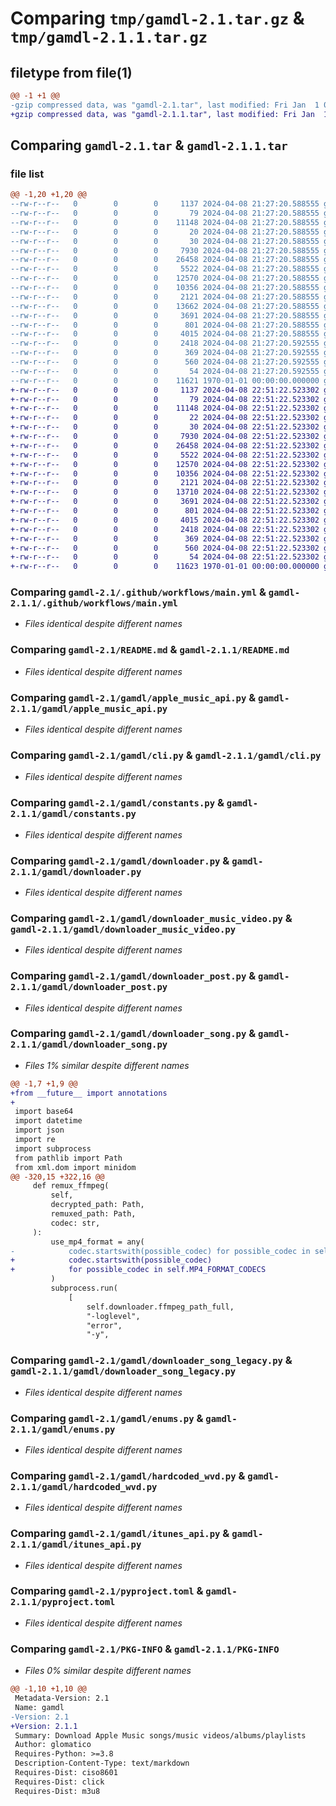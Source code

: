 # Comparing `tmp/gamdl-2.1.tar.gz` & `tmp/gamdl-2.1.1.tar.gz`

## filetype from file(1)

```diff
@@ -1 +1 @@
-gzip compressed data, was "gamdl-2.1.tar", last modified: Fri Jan  1 00:00:00 2016, max compression
+gzip compressed data, was "gamdl-2.1.1.tar", last modified: Fri Jan  1 00:00:00 2016, max compression
```

## Comparing `gamdl-2.1.tar` & `gamdl-2.1.1.tar`

### file list

```diff
@@ -1,20 +1,20 @@
--rw-r--r--   0        0        0     1137 2024-04-08 21:27:20.588555 gamdl-2.1/.github/workflows/main.yml
--rw-r--r--   0        0        0       79 2024-04-08 21:27:20.588555 gamdl-2.1/.gitignore
--rw-r--r--   0        0        0    11148 2024-04-08 21:27:20.588555 gamdl-2.1/README.md
--rw-r--r--   0        0        0       20 2024-04-08 21:27:20.588555 gamdl-2.1/gamdl/__init__.py
--rw-r--r--   0        0        0       30 2024-04-08 21:27:20.588555 gamdl-2.1/gamdl/__main__.py
--rw-r--r--   0        0        0     7930 2024-04-08 21:27:20.588555 gamdl-2.1/gamdl/apple_music_api.py
--rw-r--r--   0        0        0    26458 2024-04-08 21:27:20.588555 gamdl-2.1/gamdl/cli.py
--rw-r--r--   0        0        0     5522 2024-04-08 21:27:20.588555 gamdl-2.1/gamdl/constants.py
--rw-r--r--   0        0        0    12570 2024-04-08 21:27:20.588555 gamdl-2.1/gamdl/downloader.py
--rw-r--r--   0        0        0    10356 2024-04-08 21:27:20.588555 gamdl-2.1/gamdl/downloader_music_video.py
--rw-r--r--   0        0        0     2121 2024-04-08 21:27:20.588555 gamdl-2.1/gamdl/downloader_post.py
--rw-r--r--   0        0        0    13662 2024-04-08 21:27:20.588555 gamdl-2.1/gamdl/downloader_song.py
--rw-r--r--   0        0        0     3691 2024-04-08 21:27:20.588555 gamdl-2.1/gamdl/downloader_song_legacy.py
--rw-r--r--   0        0        0      801 2024-04-08 21:27:20.588555 gamdl-2.1/gamdl/enums.py
--rw-r--r--   0        0        0     4015 2024-04-08 21:27:20.588555 gamdl-2.1/gamdl/hardcoded_wvd.py
--rw-r--r--   0        0        0     2418 2024-04-08 21:27:20.592555 gamdl-2.1/gamdl/itunes_api.py
--rw-r--r--   0        0        0      369 2024-04-08 21:27:20.592555 gamdl-2.1/gamdl/models.py
--rw-r--r--   0        0        0      560 2024-04-08 21:27:20.592555 gamdl-2.1/pyproject.toml
--rw-r--r--   0        0        0       54 2024-04-08 21:27:20.592555 gamdl-2.1/requirements.txt
--rw-r--r--   0        0        0    11621 1970-01-01 00:00:00.000000 gamdl-2.1/PKG-INFO
+-rw-r--r--   0        0        0     1137 2024-04-08 22:51:22.523302 gamdl-2.1.1/.github/workflows/main.yml
+-rw-r--r--   0        0        0       79 2024-04-08 22:51:22.523302 gamdl-2.1.1/.gitignore
+-rw-r--r--   0        0        0    11148 2024-04-08 22:51:22.523302 gamdl-2.1.1/README.md
+-rw-r--r--   0        0        0       22 2024-04-08 22:51:22.523302 gamdl-2.1.1/gamdl/__init__.py
+-rw-r--r--   0        0        0       30 2024-04-08 22:51:22.523302 gamdl-2.1.1/gamdl/__main__.py
+-rw-r--r--   0        0        0     7930 2024-04-08 22:51:22.523302 gamdl-2.1.1/gamdl/apple_music_api.py
+-rw-r--r--   0        0        0    26458 2024-04-08 22:51:22.523302 gamdl-2.1.1/gamdl/cli.py
+-rw-r--r--   0        0        0     5522 2024-04-08 22:51:22.523302 gamdl-2.1.1/gamdl/constants.py
+-rw-r--r--   0        0        0    12570 2024-04-08 22:51:22.523302 gamdl-2.1.1/gamdl/downloader.py
+-rw-r--r--   0        0        0    10356 2024-04-08 22:51:22.523302 gamdl-2.1.1/gamdl/downloader_music_video.py
+-rw-r--r--   0        0        0     2121 2024-04-08 22:51:22.523302 gamdl-2.1.1/gamdl/downloader_post.py
+-rw-r--r--   0        0        0    13710 2024-04-08 22:51:22.523302 gamdl-2.1.1/gamdl/downloader_song.py
+-rw-r--r--   0        0        0     3691 2024-04-08 22:51:22.523302 gamdl-2.1.1/gamdl/downloader_song_legacy.py
+-rw-r--r--   0        0        0      801 2024-04-08 22:51:22.523302 gamdl-2.1.1/gamdl/enums.py
+-rw-r--r--   0        0        0     4015 2024-04-08 22:51:22.523302 gamdl-2.1.1/gamdl/hardcoded_wvd.py
+-rw-r--r--   0        0        0     2418 2024-04-08 22:51:22.523302 gamdl-2.1.1/gamdl/itunes_api.py
+-rw-r--r--   0        0        0      369 2024-04-08 22:51:22.523302 gamdl-2.1.1/gamdl/models.py
+-rw-r--r--   0        0        0      560 2024-04-08 22:51:22.523302 gamdl-2.1.1/pyproject.toml
+-rw-r--r--   0        0        0       54 2024-04-08 22:51:22.523302 gamdl-2.1.1/requirements.txt
+-rw-r--r--   0        0        0    11623 1970-01-01 00:00:00.000000 gamdl-2.1.1/PKG-INFO
```

### Comparing `gamdl-2.1/.github/workflows/main.yml` & `gamdl-2.1.1/.github/workflows/main.yml`

 * *Files identical despite different names*

### Comparing `gamdl-2.1/README.md` & `gamdl-2.1.1/README.md`

 * *Files identical despite different names*

### Comparing `gamdl-2.1/gamdl/apple_music_api.py` & `gamdl-2.1.1/gamdl/apple_music_api.py`

 * *Files identical despite different names*

### Comparing `gamdl-2.1/gamdl/cli.py` & `gamdl-2.1.1/gamdl/cli.py`

 * *Files identical despite different names*

### Comparing `gamdl-2.1/gamdl/constants.py` & `gamdl-2.1.1/gamdl/constants.py`

 * *Files identical despite different names*

### Comparing `gamdl-2.1/gamdl/downloader.py` & `gamdl-2.1.1/gamdl/downloader.py`

 * *Files identical despite different names*

### Comparing `gamdl-2.1/gamdl/downloader_music_video.py` & `gamdl-2.1.1/gamdl/downloader_music_video.py`

 * *Files identical despite different names*

### Comparing `gamdl-2.1/gamdl/downloader_post.py` & `gamdl-2.1.1/gamdl/downloader_post.py`

 * *Files identical despite different names*

### Comparing `gamdl-2.1/gamdl/downloader_song.py` & `gamdl-2.1.1/gamdl/downloader_song.py`

 * *Files 1% similar despite different names*

```diff
@@ -1,7 +1,9 @@
+from __future__ import annotations
+
 import base64
 import datetime
 import json
 import re
 import subprocess
 from pathlib import Path
 from xml.dom import minidom
@@ -320,15 +322,16 @@
     def remux_ffmpeg(
         self,
         decrypted_path: Path,
         remuxed_path: Path,
         codec: str,
     ):
         use_mp4_format = any(
-            codec.startswith(possible_codec) for possible_codec in self.MP4_FORMAT_CODECS
+            codec.startswith(possible_codec)
+            for possible_codec in self.MP4_FORMAT_CODECS
         )
         subprocess.run(
             [
                 self.downloader.ffmpeg_path_full,
                 "-loglevel",
                 "error",
                 "-y",
```

### Comparing `gamdl-2.1/gamdl/downloader_song_legacy.py` & `gamdl-2.1.1/gamdl/downloader_song_legacy.py`

 * *Files identical despite different names*

### Comparing `gamdl-2.1/gamdl/enums.py` & `gamdl-2.1.1/gamdl/enums.py`

 * *Files identical despite different names*

### Comparing `gamdl-2.1/gamdl/hardcoded_wvd.py` & `gamdl-2.1.1/gamdl/hardcoded_wvd.py`

 * *Files identical despite different names*

### Comparing `gamdl-2.1/gamdl/itunes_api.py` & `gamdl-2.1.1/gamdl/itunes_api.py`

 * *Files identical despite different names*

### Comparing `gamdl-2.1/pyproject.toml` & `gamdl-2.1.1/pyproject.toml`

 * *Files identical despite different names*

### Comparing `gamdl-2.1/PKG-INFO` & `gamdl-2.1.1/PKG-INFO`

 * *Files 0% similar despite different names*

```diff
@@ -1,10 +1,10 @@
 Metadata-Version: 2.1
 Name: gamdl
-Version: 2.1
+Version: 2.1.1
 Summary: Download Apple Music songs/music videos/albums/playlists
 Author: glomatico
 Requires-Python: >=3.8
 Description-Content-Type: text/markdown
 Requires-Dist: ciso8601
 Requires-Dist: click
 Requires-Dist: m3u8
```

